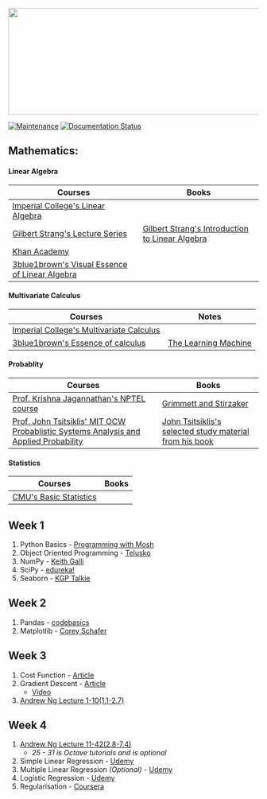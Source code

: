 <p align="center">
  <img src="https://www.ospreydata.com/wp-content/uploads/AI-vs-ML-vs-Deep-Learning.png" width="512" height="215"/>
</p>

[![Maintenance](https://img.shields.io/badge/Maintained%3F-yes-green.svg)](https://GitHub.com/Naereen/StrapDown.js/graphs/commit-activity)
[![Documentation Status](https://readthedocs.org/projects/ansicolortags/badge/?version=latest)](http://ansicolortags.readthedocs.io/?badge=latest)


## Mathematics: 

#### Linear Algebra

| Courses | Books | 
| --------------- | --------------- | 
| [Imperial College's Linear Algebra](https://www.coursera.org/learn/linear-algebra-machine-learning) | | 
| [Gilbert Strang's Lecture Series](https://ocw.mit.edu/courses/mathematics/18-06-linear-algebra-spring-2010/) | [Gilbert Strang's Introduction to Linear Algebra](https://math.mit.edu/~gs/linearalgebra/)  |
| [Khan Academy](https://www.khanacademy.org/math/linear-algebra)  |  | 
| [3blue1brown's Visual Essence of Linear Algebra](https://www.youtube.com/playlist?list=PLZHQObOWTQDPD3MizzM2xVFitgF8hE_ab) |  | 

#### Multivariate Calculus

| Courses | Notes | 
| --------------- | --------------- | 
| [Imperial College's Multivariate Calculus](https://www.coursera.org/learn/multivariate-calculus-machine-learning) | | 
| [3blue1brown's Essence of calculus](https://www.youtube.com/playlist?list=PLZHQObOWTQDMsr9K-rj53DwVRMYO3t5Yr) | [The Learning Machine](https://the-learning-machine.com/article/machine-learning/calculus)  |

#### Probablity

| Courses | Books | 
| --------------- | --------------- | 
| [Prof. Krishna Jagannathan's NPTEL course](https://nptel.ac.in/courses/108106083/) | [Grimmett and Stirzaker](http://home.ustc.edu.cn/~zt001062/PTmaterials/Grimmett&Stirzaker--Probability%20and%20Random%20Processes%20%20Third%20Ed(2001).pdf) | 
| [Prof. John Tsitsiklis' MIT OCW Probablistic Systems Analysis and Applied Probability](https://ocw.mit.edu/courses/electrical-engineering-and-computer-science/6-041-probabilistic-systems-analysis-and-applied-probability-fall-2010/index.htm) | [John Tsitsiklis's selected study material from his book](https://ocw.mit.edu/resources/res-6-012-introduction-to-probability-spring-2018/part-i-the-fundamentals/MITRES_6_012S18_Textbook.pdf) |

#### Statistics

| Courses | Books | 
| --------------- | --------------- | 
| [CMU's Basic Statistics](http://alex.smola.org/teaching/cmu2013-10-701/index.html) || 



## Week 1

1. Python Basics - [Programming with Mosh](https://youtu.be/_uQrJ0TkZlc)
2. Object Oriented Programming - [Telusko](https://youtu.be/qiSCMNBIP2g)
3. NumPy - [Keith Galli](https://youtu.be/GB9ByFAIAH4)
4. SciPy - [edureka!](https://youtu.be/k8s-R3csOt0)
5. Seaborn - [KGP Talkie](https://youtu.be/GcXcSZ0gQps)

## Week 2

1. Pandas - [codebasics](https://www.youtube.com/playlist?list=PLeo1K3hjS3uuASpe-1LjfG5f14Bnozjwy)
2. Matplotlib - [Corey Schafer](https://www.youtube.com/playlist?list=PL-osiE80TeTvipOqomVEeZ1HRrcEvtZB_)

## Week 3

1. Cost Function - [Article](https://medium.com/@lachlanmiller_52885/understanding-and-calculating-the-cost-function-for-linear-regression-39b8a3519fcb)
2. Gradient Descent - [Article](https://medium.com/@montjoile/an-introduction-to-gradient-descent-algorithm-34cf3cee752b)
    - [Video](https://youtu.be/vsWrXfO3wWw)
3. [Andrew Ng Lecture 1-10(1.1-2.7)](https://www.youtube.com/playlist?list=PLLssT5z_DsK-h9vYZkQkYNWcItqhlRJLN) 

## Week 4

1. [Andrew Ng Lecture 11-42(2.8-7.4)](https://www.youtube.com/playlist?list=PLLssT5z_DsK-h9vYZkQkYNWcItqhlRJLN)
    - _25 - 31 is Octave tutorials and is optional_
2. Simple Linear Regression - [Udemy](https://drive.google.com/drive/folders/1AnftW2Qq85Pk2B3WWPc76idyB8MSZn_Q?usp=sharing)
3. Multiple Linear Regression _(Optional)_ - [Udemy](https://drive.google.com/drive/folders/1TClpMt17X2bfo8wh6_rTOgY5DPqO8cWl?usp=sharing)
4. Logistic Regression - [Udemy](https://drive.google.com/drive/folders/1Ki_GjB7Gy0jXz6xaN-dWS1BM-LtRSUqs?usp=sharing)
5. Regularisation - [Coursera](https://drive.google.com/drive/folders/1mXd8WIJv9uTgIHhJGp0VrNSUu7-ucUez?usp=sharing)  

